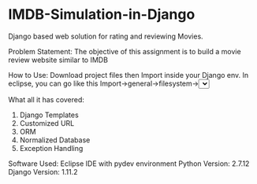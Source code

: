 # IMDB-Simulation-in-Django
Django based web solution for rating and reviewing Movies.

Problem Statement:
The objective of this assignment is to build a movie review website similar to IMDB

How to Use:
Download project files then Import inside your Django env. In eclipse, you can go like this
Import->general->filesystem-><select project>

What all it has covered:
1. Django Templates
2. Customized URL
3. ORM
4. Normalized Database 
5. Exception Handling

Software Used:
Eclipse IDE with pydev environment
Python Version: 2.7.12
Django Version: 1.11.2
